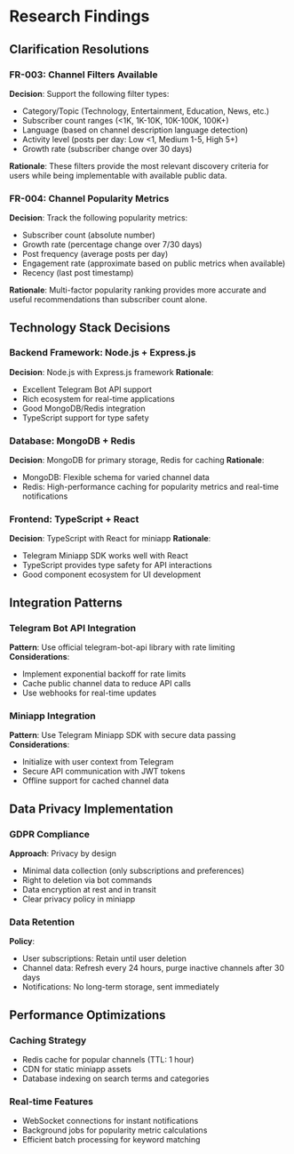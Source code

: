 # Research Findings

## Clarification Resolutions

### FR-003: Channel Filters Available
**Decision**: Support the following filter types:
- Category/Topic (Technology, Entertainment, Education, News, etc.)
- Subscriber count ranges (<1K, 1K-10K, 10K-100K, 100K+)
- Language (based on channel description language detection)
- Activity level (posts per day: Low <1, Medium 1-5, High 5+)
- Growth rate (subscriber change over 30 days)

**Rationale**: These filters provide the most relevant discovery criteria for users while being implementable with available public data.

### FR-004: Channel Popularity Metrics
**Decision**: Track the following popularity metrics:
- Subscriber count (absolute number)
- Growth rate (percentage change over 7/30 days)
- Post frequency (average posts per day)
- Engagement rate (approximate based on public metrics when available)
- Recency (last post timestamp)

**Rationale**: Multi-factor popularity ranking provides more accurate and useful recommendations than subscriber count alone.

## Technology Stack Decisions

### Backend Framework: Node.js + Express.js
**Decision**: Node.js with Express.js framework
**Rationale**:
- Excellent Telegram Bot API support
- Rich ecosystem for real-time applications
- Good MongoDB/Redis integration
- TypeScript support for type safety

### Database: MongoDB + Redis
**Decision**: MongoDB for primary storage, Redis for caching
**Rationale**:
- MongoDB: Flexible schema for varied channel data
- Redis: High-performance caching for popularity metrics and real-time notifications

### Frontend: TypeScript + React
**Decision**: TypeScript with React for miniapp
**Rationale**:
- Telegram Miniapp SDK works well with React
- TypeScript provides type safety for API interactions
- Good component ecosystem for UI development

## Integration Patterns

### Telegram Bot API Integration
**Pattern**: Use official telegram-bot-api library with rate limiting
**Considerations**:
- Implement exponential backoff for rate limits
- Cache public channel data to reduce API calls
- Use webhooks for real-time updates

### Miniapp Integration
**Pattern**: Use Telegram Miniapp SDK with secure data passing
**Considerations**:
- Initialize with user context from Telegram
- Secure API communication with JWT tokens
- Offline support for cached channel data

## Data Privacy Implementation

### GDPR Compliance
**Approach**: Privacy by design
- Minimal data collection (only subscriptions and preferences)
- Right to deletion via bot commands
- Data encryption at rest and in transit
- Clear privacy policy in miniapp

### Data Retention
**Policy**:
- User subscriptions: Retain until user deletion
- Channel data: Refresh every 24 hours, purge inactive channels after 30 days
- Notifications: No long-term storage, sent immediately

## Performance Optimizations

### Caching Strategy
- Redis cache for popular channels (TTL: 1 hour)
- CDN for static miniapp assets
- Database indexing on search terms and categories

### Real-time Features
- WebSocket connections for instant notifications
- Background jobs for popularity metric calculations
- Efficient batch processing for keyword matching